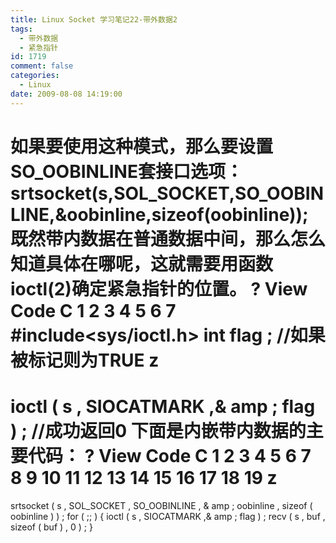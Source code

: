```yaml
---
title: Linux Socket 学习笔记22-带外数据2
tags:
  - 带外数据
  - 紧急指针
id: 1719
comment: false
categories:
  - Linux
date: 2009-08-08 14:19:00
---
```


如果要使用这种模式，那么要设置SO_OOBINLINE套接口选项：
srtsocket(s,SOL_SOCKET,SO_OOBINLINE,&oobinline,sizeof(oobinline));
既然带内数据在普通数据中间，那么怎么知道具体在哪呢，这就需要用函数ioctl(2)确定紧急指针的位置。
?
View Code
C
1
2
3
4
5
6
7
#include<sys/ioctl.h>
int
flag
;
//如果被标记则为TRUE
z
=
ioctl
(
s
,
SIOCATMARK
,&
amp
;
flag
)
;
//成功返回0
下面是内嵌带内数据的主要代码：
?
View Code
C
1
2
3
4
5
6
7
8
9
10
11
12
13
14
15
16
17
18
19
z
=
srtsocket
(
s
,
SOL_SOCKET
,
SO_OOBINLINE
,
&
amp
;
oobinline
,
sizeof
(
oobinline
)
)
;
for
(
;;
)
{
ioctl
(
s
,
SIOCATMARK
,&
amp
;
flag
)
;
recv
(
s
,
buf
,
sizeof
(
buf
)
,
0
)
;
}
